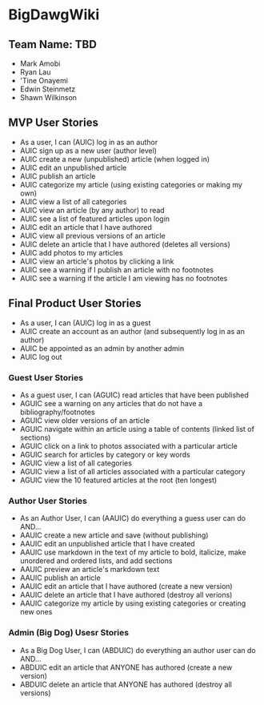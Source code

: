 # BigDawgWiki

## Team Name: TBD
* Mark Amobi
* Ryan Lau
* 'Tine Onayemi
* Edwin Steinmetz
* Shawn Wilkinson

## MVP User Stories

* As a user, I can (AUIC) log in as an author
* AUIC sign up as a new user (author level)
* AUIC create a new (unpublished) article (when logged in)
* AUIC edit an unpublished article
* AUIC publish an article
* AUIC categorize my article (using existing categories or making my own)
* AUIC view a list of all categories
* AUIC view an article (by any author) to read
* AUIC see a list of featured articles upon login
* AUIC edit an article that I have authored
* AUIC view all previous versions of an article
* AUIC delete an article that I have authored (deletes all versions)
* AUIC add photos to my articles
* AUIC view an article's photos by clicking a link
* AUIC see a warning if I publish an article with no footnotes
* AUIC see a warning if the article I am viewing has no footnotes

## Final Product User Stories

* As a user, I can (AUIC) log in as a guest
* AUIC create an account as an author (and subsequently log in as an author)
* AUIC be appointed as an admin by another admin
* AUIC log out

### Guest User Stories
* As a guest user, I can (AGUIC) read articles that have been published
* AGUIC see a warning on any articles that do not have a bibliography/footnotes
* AGUIC view older versions of an article
* AGUIC navigate within an article using a table of contents (linked list of sections)
* AGUIC click on a link to photos associated with a particular article
* AGUIC search for articles by category or key words
* AGUIC view a list of all categories
* AGUIC view a list of all articles associated with a particular category
* AGUIC view the 10 featured articles at the root (ten longest)

### Author User Stories
* As an Author User, I can (AAUIC) do everything a guess user can do AND...
* AAUIC create a new article and save (without publishing)
* AAUIC edit an unpublished article that I have created
* AAUIC use markdown in the text of my article to bold, italicize, make unordered and ordered lists, and add sections
* AAUIC preview an article's markdown text
* AAUIC publish an article
* AAUIC edit an article that I have authored (create a new version)
* AAUIC delete an article that I have authored (destroy all verions)
* AAUIC categorize my article by using existing categories or creating new ones

### Admin (Big Dog) Usesr Stories
* As a Big Dog User, I can (ABDUIC) do everything an author user can do AND...
* ABDUIC edit an article that ANYONE has authored (create a new version)
* ABDUIC delete an article that ANYONE has authored (destroy all versions)
